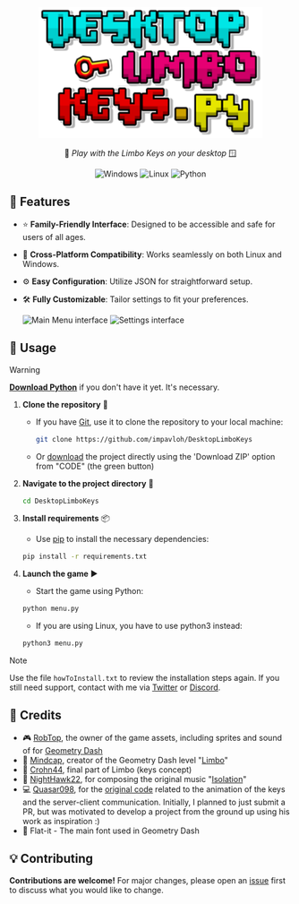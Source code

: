 <p align="center">
  <img src="./assets/title.png" alt="Window Limbo Keys.py"/>
  <p align="center">
    🔑<em> Play with the Limbo Keys on your desktop </em>🪟
  </p>
  <p align="center">
    <img src="https://img.shields.io/badge/Windows-0078D6?style=for-the-badge&logo=windows&logoColor=white" alt="Windows">
    <img src="https://img.shields.io/badge/Linux-FCC624?style=for-the-badge&logo=linux&logoColor=black" alt="Linux">
    <img src="https://img.shields.io/badge/Python-3776AB.svg?style=for-the-badge&logo=Python&logoColor=white" alt="Python">
  </p>
</p>

## 🎯 Features

- ⭐ **Family-Friendly Interface**: Designed to be accessible and safe for users of all ages.
- 🔁 **Cross-Platform Compatibility**: Works seamlessly on both Linux and Windows.
- ⚙️ **Easy Configuration**: Utilize JSON for straightforward setup.
- 🛠️ **Fully Customizable**: Tailor settings to fit your preferences.

  <img src="https://i.imgur.com/Er7qpZP.png" alt="Main Menu interface" height="300"/>
  <img src="https://i.imgur.com/nDF11yJ.png" alt="Settings interface" height="300"/>

## 🚀 Usage

> [!WARNING]  
> **[Download Python](https://www.python.org/downloads/)** if you don't have it yet. It's necessary.
   
1. **Clone the repository** 🔗
   - If you have [Git](https://git-scm.com/downloads), use it to clone the repository to your local machine:
     ```bash
     git clone https://github.com/impavloh/DesktopLimboKeys
     ```
   - Or [download](https://github.com/impavloh/DesktopLimboKeys/archive/refs/heads/master.zip) the project directly using the 'Download ZIP' option from "CODE" (the green button)

2. **Navigate to the project directory** 📂
   ```bash
   cd DesktopLimboKeys
   ```

3. **Install requirements** 📦
    - Use [pip](https://python.land/virtual-environments/installing-packages-with-pip) to install the necessary dependencies:
   ```bash
   pip install -r requirements.txt
   ```
   
4. **Launch the game** ▶️
    - Start the game using Python:
    ```bash
    python menu.py
    ```
    - If you are using Linux, you have to use python3 instead:
    ```bash
    python3 menu.py
    ```

> [!NOTE]  
> Use the file `howToInstall.txt` to review the installation steps again.
> If you still need support, contact with me via [Twitter](https://twitter.com/impavloh) or [Discord](https://discord.com/users/471780464542351393).

## 📃 Credits
- 🎮 [RobTop](https://x.com/RobTopGames), the owner of the game assets, including sprites and sound of for [Geometry Dash](https://store.steampowered.com/app/322170/Geometry_Dash/)
- 👾 [Mindcap](https://x.com/MindCap), creator of the Geometry Dash level "[Limbo](https://gdbrowser.com/86084399)"
- 🔑 [Crohn44](https://www.youtube.com/channel/UC_uAx-Nk1tvsVubM9LaJWxQ), final part of Limbo (keys concept)
- 🎵 [NightHawk22](https://nighthawk22.newgrounds.com), for composing the original music "[Isolation](https://www.newgrounds.com/audio/listen/76743)"
- 💻 [Quasar098](https://github.com/quasar098), for the [original code](https://github.com/quasar098/limbos32) related to the animation of the keys and the server-client communication. Initially, I planned to just submit a PR, but was motivated to develop a project from the ground up using his work as inspiration :)
- 📝 Flat-it - The main font used in Geometry Dash

## 💡 Contributing
**Contributions are welcome!** For major changes, please open an [issue](https://github.com/impavloh/DesktopLimboKeys/issues) first to discuss what you would like to change.
